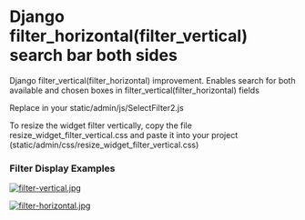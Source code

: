 # Django filter_horizontal(filter_vertical) search bar both sides

Django filter_vertical(filter_horizontal) improvement. Enables search for both available and chosen boxes in filter_vertical(filter_horizontal) fields

Replace in your static/admin/js/SelectFilter2.js

To resize the widget filter vertically, copy the file resize_widget_filter_vertical.css  and paste it into your project
(static/admin/css/resize_widget_filter_vertical.css)

### Filter Display Examples

[![filter-vertical.jpg](https://i.postimg.cc/DZZLyhBH/filter-vertical.jpg)](https://postimg.cc/06TbcTg0)


[![filter-horizontal.jpg](https://i.postimg.cc/Y2xBwwJM/filter-horizontal.jpg)](https://postimg.cc/RqqDc2SD)
